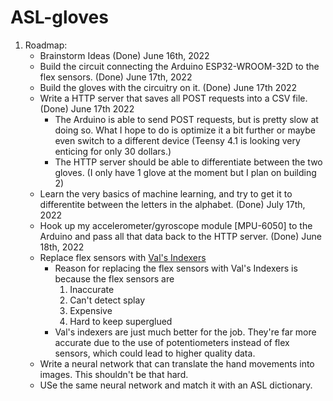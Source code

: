 # ASL-gloves

1. Roadmap:
    - Brainstorm Ideas (Done) June 16th, 2022
    - Build the circuit connecting the Arduino ESP32-WROOM-32D to the flex sensors. (Done) June 17th, 2022
    - Build the gloves with the circuitry on it. (Done) June 17th 2022
    - Write a HTTP server that saves all POST requests into a CSV file. (Done) June 17th 2022
        - The Arduino is able to send POST requests, but is pretty slow at doing so. What I hope to do is optimize it a bit further or maybe even switch to a different device (Teensy 4.1 is looking very enticing for only 30 dollars.)
        - The HTTP server should be able to differentiate between the two gloves. (I only have 1 glove at the moment but I plan on building 2)
    - Learn the very basics of machine learning, and try to get it to differentite between the letters in the alphabet. (Done) July 17th, 2022
    - Hook up my accelerometer/gyroscope module [MPU-6050] to the Arduino and pass all that data back to the HTTP server. (Done) June 18th, 2022
    - Replace flex sensors with [Val's Indexers](https://www.youtube.com/watch?v=R4z_pNbKnNo)
        - Reason for replacing the flex sensors with Val's Indexers is because the flex sensors are
            1. Inaccurate
            2. Can't detect splay
            3. Expensive
            4. Hard to keep superglued
        - Val's indexers are just much better for the job. They're far more accurate due to the use of potentiometers instead of flex sensors, which could lead to higher quality data. 
    - Write a neural network that can translate the hand movements into images. This shouldn't be that hard.
    - USe the same neural network and match it with an ASL dictionary.